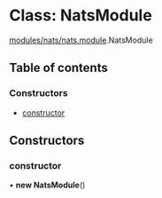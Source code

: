# Class: NatsModule

[modules/nats/nats.module](../modules/modules_nats_nats_module.md).NatsModule

## Table of contents

### Constructors

- [constructor](modules_nats_nats_module.NatsModule.md#constructor)

## Constructors

### constructor

• **new NatsModule**()
